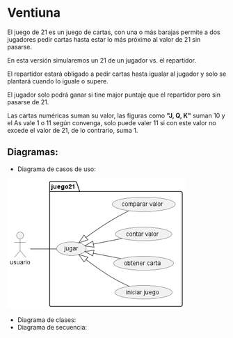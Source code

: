 # Ventiuna
El juego de 21 es un juego de cartas, con una o más barajas permite a dos jugadores pedir cartas hasta estar lo más próximo al valor de 21 sin pasarse.

En esta versión simularemos un 21 de un jugador vs. el repartidor.

El repartidor estará obligado a pedir cartas hasta igualar al jugador y solo se plantará cuando lo iguale o supere.

El jugador solo podrá ganar si tine major puntaje que el repartidor pero sin pasarse de 21.

Las cartas numéricas suman su valor, las figuras como __"J, Q, K"__ suman 10 y el As vale 1 o 11 según convenga, solo puede valer 11 si con este valor no excede el valor de 21, de lo contrario, suma 1.

## Diagramas:

- Diagrama de casos de uso:

![Casos de uso](out/diagramas/casos_de_uso/casos_de_uso.png)
- Diagrama de clases:
- Diagrama de secuencia: